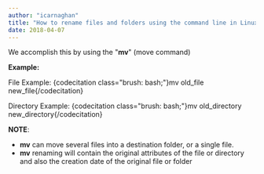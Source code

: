 ```yaml
---
author: "icarnaghan"
title: "How to rename files and folders using the command line in Linux"
date: 2018-04-07
---
```


We accomplish this by using the "**mv**" (move command)

**Example:**

File Example: {codecitation class="brush: bash;"}mv old\_file new\_file{/codecitation}

Directory Example: {codecitation class="brush: bash;"}mv old\_directory new\_directory{/codecitation}

**NOTE**:

- **mv** can move several files into a destination folder, or a single file.
- **mv** renaming will contain the original attributes of the file or directory and also the creation date of the original file or folder
